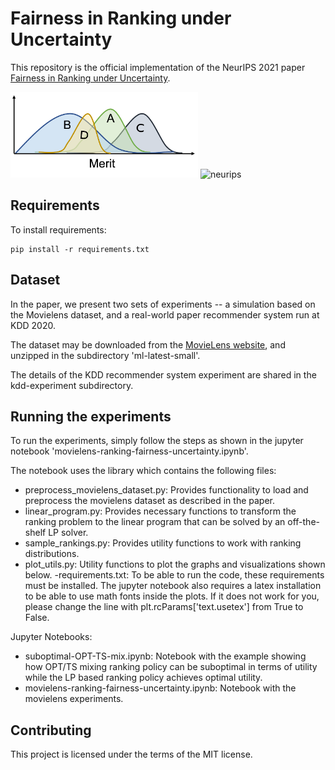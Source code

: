 # Fairness in Ranking under Uncertainty

This repository is the official implementation of the NeurIPS 2021 paper [Fairness in Ranking under Uncertainty](https://arxiv.org/abs/2107.06720). 

<img src="neurips2021_thumbnail.png" alt="uncertainty" width="300"/>
<img src="https://camo.githubusercontent.com/b1dff6a6513fce2ebb171af6d4c6e446b6552dadfd6f15f9f71d0d8b1c8b7e26/68747470733a2f2f75706c6f61642e77696b696d656469612e6f72672f77696b6970656469612f656e2f7468756d622f302f30382f4c6f676f5f666f725f436f6e666572656e63655f6f6e5f4e657572616c5f496e666f726d6174696f6e5f50726f63657373696e675f53797374656d732e7376672f3132303070782d4c6f676f5f666f725f436f6e666572656e63655f6f6e5f4e657572616c5f496e666f726d6174696f6e5f50726f63657373696e675f53797374656d732e7376672e706e67" alt="neurips" width="300"/>

## Requirements

To install requirements:

```setup
pip install -r requirements.txt
```

## Dataset

In the paper, we present two sets of experiments -- a simulation based on the Movielens dataset, and a real-world paper recommender system run at KDD 2020.

The dataset may be downloaded from the [MovieLens website](https://files.grouplens.org/datasets/movielens/ml-latest-small.zip), and unzipped in the subdirectory 'ml-latest-small'.

The details of the KDD recommender system experiment are shared in the kdd-experiment subdirectory.

## Running the experiments

To run the experiments, simply follow the steps as shown in the jupyter notebook 'movielens-ranking-fairness-uncertainty.ipynb'.

The notebook uses the library which contains the following files:

- preprocess_movielens_dataset.py: Provides functionality to load and preprocess the movielens dataset as described in the paper.
- linear_program.py: Provides necessary functions to transform the ranking problem to the linear program that can be solved by an off-the-shelf LP solver.
- sample_rankings.py: Provides utility functions to work with ranking distributions.
- plot_utils.py: Utility functions to plot the graphs and visualizations shown below.
-requirements.txt: To be able to run the code, these requirements must be installed. The jupyter notebook also requires a latex installation to be able to use math fonts inside the plots. If it does not work for you, please change the line with plt.rcParams['text.usetex'] from True to False.

Jupyter Notebooks:

- suboptimal-OPT-TS-mix.ipynb: Notebook with the example showing how OPT/TS mixing ranking policy can be suboptimal in terms of utility while the LP based ranking policy achieves optimal utility.
- movielens-ranking-fairness-uncertainty.ipynb: Notebook with the movielens experiments.

## Contributing

This project is licensed under the terms of the MIT license.
